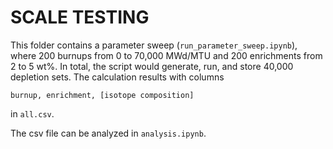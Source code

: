 # SCALE TESTING

This folder contains a parameter sweep (`run_parameter_sweep.ipynb`),
where 200 burnups from 0 to 70,000 MWd/MTU and 200 enrichments
from 2 to 5 wt%. In total, the script would generate, run, and
store 40,000 depletion sets. The calculation results with columns
```
burnup, enrichment, [isotope composition]
```
in `all.csv`.

The csv file can be analyzed in `analysis.ipynb`.

